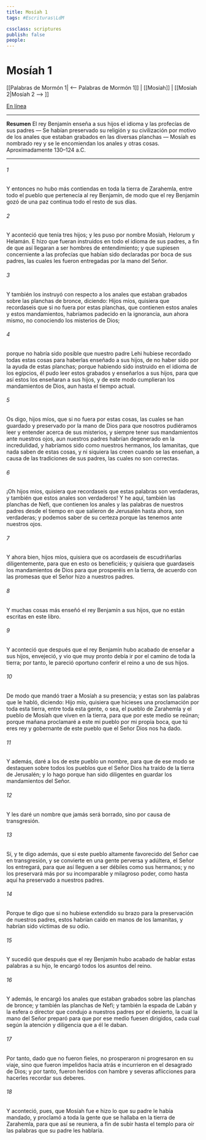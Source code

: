 ```yaml
---
title: Mosíah 1
tags: #Escrituras\LdM

cssclass: scriptures
publish: false
people:
---
```


# Mosíah 1
[[Palabras de Mormón 1| <-- Palabras de Mormón 1]] | [[Mosíah]] | [[Mosíah 2|Mosíah 2 --> ]]

[En línea](https://churchofjesuschrist.org/study/scriptures/bofm/mosiah/1?lang=spa)

---
__Resumen__
El rey Benjamín enseña a sus hijos el idioma y las profecías de sus padres — Se habían preservado su religión y su civilización por motivo de los anales que estaban grabados en las diversas planchas — Mosíah es nombrado rey y se le encomiendan los anales y otras cosas. Aproximadamente 130–124 a.C.

---
###### 1 
Y entonces no hubo más contiendas en toda la tierra de Zarahemla, entre todo el pueblo que pertenecía al rey Benjamín, de modo que el rey Benjamín gozó de una paz continua todo el resto de sus días.

###### 2 
Y aconteció que tenía tres hijos; y les puso por nombre Mosíah, Helorum y Helamán. E hizo que fueran instruidos en todo el idioma de sus padres, a fin de que así llegaran a ser hombres de entendimiento; y que supiesen concerniente a las profecías que habían sido declaradas por boca de sus padres, las cuales les fueron entregadas por la mano del Señor.

###### 3 
Y también los instruyó con respecto a los anales que estaban grabados sobre las planchas de bronce, diciendo: Hijos míos, quisiera que recordaseis que si no fuera por estas planchas, que contienen estos anales y estos mandamientos, habríamos padecido en la ignorancia, aun ahora mismo, no conociendo los misterios de Dios;

###### 4 
porque no habría sido posible que nuestro padre Lehi hubiese recordado todas estas cosas para haberlas enseñado a sus hijos, de no haber sido por la ayuda de estas planchas; porque habiendo sido instruido en el idioma de los egipcios, él pudo leer estos grabados y enseñarlos a sus hijos, para que así estos los enseñaran a sus hijos, y de este modo cumplieran los mandamientos de Dios, aun hasta el tiempo actual.

###### 5 
Os digo, hijos míos, que si no fuera por estas cosas, las cuales se han guardado y preservado por la mano de Dios para que nosotros pudiéramos leer y entender acerca de sus misterios, y siempre tener sus mandamientos ante nuestros ojos, aun nuestros padres habrían degenerado en la incredulidad, y habríamos sido como nuestros hermanos, los lamanitas, que nada saben de estas cosas, y ni siquiera las creen cuando se las enseñan, a causa de las tradiciones de sus padres, las cuales no son correctas.

###### 6 
¡Oh hijos míos, quisiera que recordaseis que estas palabras son verdaderas, y también que estos anales son verdaderos! Y he aquí, también las planchas de Nefi, que contienen los anales y las palabras de nuestros padres desde el tiempo en que salieron de Jerusalén hasta ahora, son verdaderas; y podemos saber de su certeza porque las tenemos ante nuestros ojos.

###### 7 
Y ahora bien, hijos míos, quisiera que os acordaseis de escudriñarlas diligentemente, para que en esto os beneficiéis; y quisiera que guardaseis los mandamientos de Dios para que prosperéis en la tierra, de acuerdo con las promesas que el Señor hizo a nuestros padres.

###### 8 
Y muchas cosas más enseñó el rey Benjamín a sus hijos, que no están escritas en este libro.

###### 9 
Y aconteció que después que el rey Benjamín hubo acabado de enseñar a sus hijos, envejeció, y vio que muy pronto debía ir por el camino de toda la tierra; por tanto, le pareció oportuno conferir el reino a uno de sus hijos.

###### 10 
De modo que mandó traer a Mosíah a su presencia; y estas son las palabras que le habló, diciendo: Hijo mío, quisiera que hicieses una proclamación por toda esta tierra, entre toda esta gente, o sea, el pueblo de Zarahemla y el pueblo de Mosíah que viven en la tierra, para que por este medio se reúnan; porque mañana proclamaré a este mi pueblo por mi propia boca, que tú eres rey y gobernante de este pueblo que el Señor Dios nos ha dado.

###### 11 
Y además, daré a los de este pueblo un nombre, para que de ese modo se destaquen sobre todos los pueblos que el Señor Dios ha traído de la tierra de Jerusalén; y lo hago porque han sido diligentes en guardar los mandamientos del Señor.

###### 12 
Y les daré un nombre que jamás será borrado, sino por causa de transgresión.

###### 13 
Sí, y te digo además, que si este pueblo altamente favorecido del Señor cae en transgresión, y se convierte en una gente perversa y adúltera, el Señor los entregará, para que así lleguen a ser débiles como sus hermanos; y no los preservará más por su incomparable y milagroso poder, como hasta aquí ha preservado a nuestros padres.

###### 14 
Porque te digo que si no hubiese extendido su brazo para la preservación de nuestros padres, estos habrían caído en manos de los lamanitas, y habrían sido víctimas de su odio.

###### 15 
Y sucedió que después que el rey Benjamín hubo acabado de hablar estas palabras a su hijo, le encargó todos los asuntos del reino.

###### 16 
Y además, le encargó los anales que estaban grabados sobre las planchas de bronce; y también las planchas de Nefi; y también la espada de Labán y la esfera o director que condujo a nuestros padres por el desierto, la cual la mano del Señor preparó para que por ese medio fuesen dirigidos, cada cual según la atención y diligencia que a él le daban.

###### 17 
Por tanto, dado que no fueron fieles, no prosperaron ni progresaron en su viaje, sino que fueron impelidos hacia atrás e incurrieron en el desagrado de Dios; y por tanto, fueron heridos con hambre y severas aflicciones para hacerles recordar sus deberes.

###### 18 
Y aconteció, pues, que Mosíah fue e hizo lo que su padre le había mandado, y proclamó a toda la gente que se hallaba en la tierra de Zarahemla, para que así se reuniera, a fin de subir hasta el templo para oír las palabras que su padre les hablaría.

